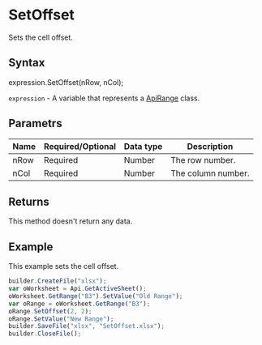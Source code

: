 # SetOffset

Sets the cell offset.

## Syntax

expression.SetOffset(nRow, nCol);

`expression` - A variable that represents a [ApiRange](../ApiRange.md) class.

## Parametrs

| **Name** | **Required/Optional** | **Data type** | **Description** |
| ------------- | ------------- | ------------- | ------------- |
| nRow | Required | Number | The row number. |
| nCol | Required | Number | The column number. |

## Returns

This method doesn't return any data.

## Example

This example sets the cell offset.

```javascript
builder.CreateFile("xlsx");
var oWorksheet = Api.GetActiveSheet();
oWorksheet.GetRange("B3").SetValue("Old Range");
var oRange = oWorksheet.GetRange("B3");
oRange.SetOffset(2, 2);
oRange.SetValue("New Range");
builder.SaveFile("xlsx", "SetOffset.xlsx");
builder.CloseFile();
```